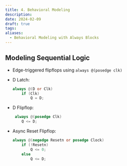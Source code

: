 ```yaml
---
title: 4. Behavioral Modeling
description: 
date: 2024-02-09
draft: true
tags: 
aliases:
  - Behavioral Modeling with Always Blocks
---
```

## Modeling Sequential Logic

- Edge-triggered flipflops using `always @(posedge clk)` 

- D Latch:
    ```verilog
    always @(D or Clk)
        if (Clk) 
            Q = D;
    ```

- D Flipflop: 
    ```verilog
     always @(posedge Clk)
        Q <= D; 
    ```

- Async Reset Flipflop:
    ```verilog
    always @(negedge Resetn or posedge Clock)
        if (!Resetn)
            Q <= 0;  
        else
            Q <= D;
    ```

